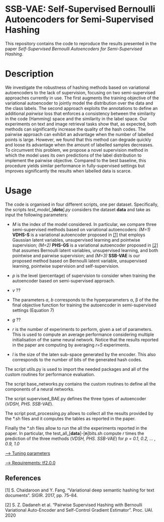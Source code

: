 # SSB-VAE: Self-Supervised Bernoulli Autoencoders for Semi-Supervised Hashing

This repository contains the code to reproduce the results presented in the paper 
*Self-Supervised Bernoulli Autoencoders for Semi-Supervised Hashing*.

# Description

We investigate the robustness of hashing methods based on variational autoencoders 
to the lack of supervision, focusing on two semi-supervised approaches currently in use. 
The first augments the training objective of the variational autoencoder to jointly model 
the distribution over the data and the class labels. The second approach exploits the 
annotations to define an additional *pairwise* loss that enforces a consistency 
between the similarity in the code (Hamming) space and the similarity in the label space. 
Our experiments on text and image retrieval tasks show that, as expected, both methods 
can significantly increase the quality of the hash codes. The pairwise approach can exhibit 
an advantage when the number of labelled points is large. However, we found that this method 
can degrade quickly and loose its advantage when the amount of labelled samples decreases. 
To circumvent this problem, we propose a novel supervision method in which the model uses 
its own predictions of the label distribution to implement the pairwise objective. Compared to the best baseline, this procedure yields similar performance in 
fully-supervised settings but improves significantly the results when labelled data is scarce.



# Usage

The code is organised in four different scripts, one per dataset. 
Specifically, the scripts *test_model_[**data**].py* considers the dataset **data** and take as input 
the following parameters:


- *M* is the index of the model considered. In particular, we compare three semi-supervised
 methods based on variational autoencoders: *(M=1)* **VDHS-S** is a variational autoencoder 
 proposed in [[1]](#1) that employs Gaussian latent variables, unsupervised learning and pointwise supervision; 
 *(M=2)* **PHS-GS** is a variational autoencoder proposed in [[2]](#2) that assumes Bernoulli latent variables, 
 unsupervised learning, and both pointwise and pairwise supervision; 
 and *(M=3)* **SSB-VAE** is our proposed method based on Bernoulli latent variable, unsupervised learning, pointwise 
 supervision and self-supervision.

- *p* is the level (percentage) of supervision to consider when training the autoencoder based on semi-supervised approach.
- *v* ??
- The parameters *a*, *b* corresponds to the hyperparameters  α, β of the the final objective function 
for training the autoencoder in semi-supervised settings (Equation 7) 
- *g* ??
- *r* is the number of experiments to perform, given a set of parameters. This is used to compute an average performance
considering multiple initialisation of the same neural network. Notice that the results reported in the paper are 
computing by averaging *r=5* experiments.
- *l* is the size of the laten sub-space generated by the encoder. This also corresponds to the number of bits of 
the generated hash codes.

The script utils.py is used to import the needed packages and all of the custom routines for performance evaluation.

The script base_networks.py contains the custom routines to define all the components of a neural networks.

The script supervised_BAE.py defines the three types of autoencoder (*VDSH, PHS. SSB-VAE*).

The script post_processing.py allows to collect all the results provided by the *.sh files and it computes the
 tables as reported in the paper.
 
 Finally the *.sh files allow to run the all the experiments reported in the paper. In particular, 
 the test_all_[**data**]-[**n**]bits.sh compute *r* times the prediction of the three methods (*VDSH, PHS. SSB-VAE*)
 for *p = 0.1, 0.2, ... , 0.9, 1.0*

[--> Tuning parameters](#)

[--> Requirements: tf2.0.0](#)


## References
<a id="1">[1]</a> 
 S. Chaidaroon and Y. Fang. “Variational deep semantic hashing for text documents”. SIGIR. 2017, pp. 75–84. 

<a id="1">[2]</a>  S. Z. Dadaneh et al. “Pairwise Supervised Hashing with Bernoulli Variational Auto-Encoder and Self-Control Gradient Estimator”. Proc. UAI. 2020